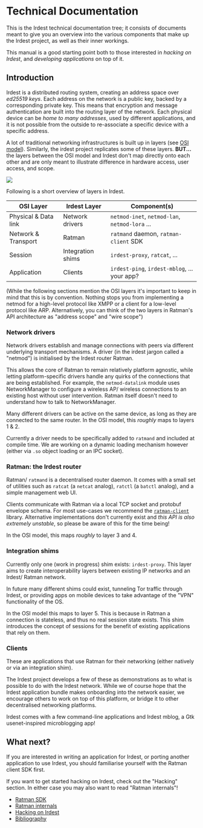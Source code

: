 # Technical Documentation

This is the Irdest technical documentation tree; it consists of
documents meant to give you an overview into the various components
that make up the Irdest project, as well as their inner workings.

This manual is a good starting point both to those interested in
*hacking on Irdest*, and *developing applications* on top of it.


## Introduction

Irdest is a distributed routing system, creating an address space over
_ed25519 keys_.  Each address on the network is a public key, backed
by a corresponding private key.  This means that encryption and
message authentication are built into the routing layer of the
network.  Each physical device can be _home to many addresses_, used
by different applications, and it is not possible from the outside to
re-associate a specific device with a specific address.

A lot of traditional networking infrastructures is built up in layers
(see [OSI model][osi]).  Similarly, the irdest project replicates some
of these layers.  **BUT...** the layers between the OSI model and
Irdest don't map directly onto each other and are only meant to
illustrate difference in hardware access, user access, and scope.

![](/assets/overview.svg)

[osi]: https://en.wikipedia.org/wiki/OSI_model

Following is a short overview of layers in Irdest.

| OSI Layer            | Irdest Layer      | Component(s)                                   |
|----------------------|-------------------|------------------------------------------------|
| Physical & Data link | Network drivers   | `netmod-inet`, `netmod-lan`, `netmod-lora` ... |
| Network & Transport  | Ratman            | `ratmand` daemon, `ratman-client` SDK          |
| Session              | Integration shims | `irdest-proxy`, `ratcat`, ...                  |
| Application          | Clients           | `irdest-ping`, `irdest-mblog`, ... your app?   |

(While the following sections mention the OSI layers it's important to
keep in mind that this is by convention.  Nothing stops you from
implementing a netmod for a high-level protocol like XMPP or a client
for a low-level protocol like ARP.  Alternatively, you can think of
the two layers in Ratman's API architecture as "address scope" and
"wire scope")

### Network drivers

Network drivers establish and manage connections with peers via
different underlying transport mechanisms.  A driver (in the irdest
jargon called a "netmod") is initialised by the Irdest router Ratman.

This allows the core of Ratman to remain relatively platform agnostic,
while letting platform-specific drivers handle any quirks of the
connections that are being established.  For example, the
`netmod-datalink` module uses NetworkManager to configure a wireless
AP/ wireless connections to an existing host without user
intervention.  Ratman itself doesn't need to understand how to talk to
NetworkManager.

Many different drivers can be active on the same device, as long as
they are connected to the same router.  In the OSI model, this
_roughly_ maps to layers 1 & 2.

Currently a driver needs to be specifically added to `ratmand` and
included at compile time.  We are working on a dynamic loading
mechanism however (either via `.so` object loading or an IPC socket).


### Ratman: the Irdest router

Ratman/ `ratmand` is a decentralised router daemon.  It comes with a
small set of utilities such as `ratcat` (a `netcat` analog), `ratctl`
(a `batctl` analog), and a simple management web UI.

Clients communicate with Ratman via a local TCP socket and protobuf
envelope schema.  For most use-cases we recommend the
[`ratman-client`](https://crates.io/crates/ratman-client) library.
Alternative implementations don't currently exist and *this API is
also extremely unstable*, so please be aware of this for the time
being!

In the OSI model, this maps _roughly_ to layer 3 and 4.


### Integration shims

Currently only one (work in progress) shim exists: `irdest-proxy`.
This layer aims to create interoperability layers between existing IP
networks and an Irdest/ Ratman network.

In future many different shims could exist, tunneling Tor traffic
through Irdest, or providing apps on mobile devices to take advantage
of the "VPN" functionality of the OS.

In the OSI model this maps to layer 5.  This is because in Ratman a
connection is stateless, and thus no real session state exists.  This
shim introduces the concept of sessions for the benefit of existing
applications that rely on them.


### Clients

These are applications that use Ratman for their networking (either
natively or via an integration shim).

The Irdest project develops a few of these as demonstrations as to
what is possible to do with the Irdest network.  While we of course
hope that the Irdest application bundle makes onboarding into the
network easier, we encourage others to work on top of this platform,
or bridge it to other decentralised networking platforms.

Irdest comes with a few command-line applications and Irdest mblog, a
Gtk usenet-inspired microblogging app!
    

## What next?

If you are interested in writing an application for Irdest, or porting
another application to use Irdest, you should familiarise yourself
with the Ratman client SDK first.

If you want to get started hacking on Irdest, check out the "Hacking"
section.  In either case you may also want to read "Ratman internals"!

- [Ratman SDK](./ratman/client.html)
- [Ratman internals](./ratman/index.html)
- [Hacking on Irdest](./hacking.html)
- [Bibliography](./bib.html)
